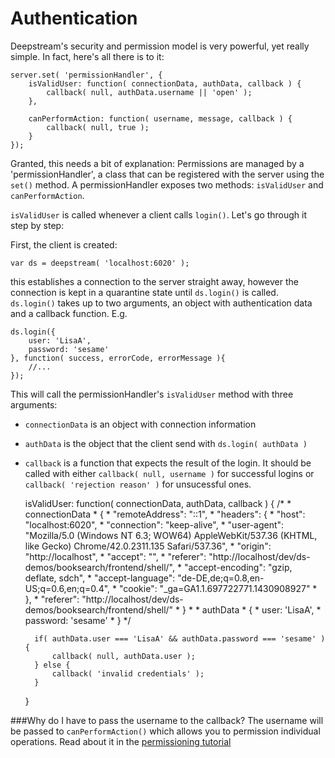 Authentication
======================================
Deepstream's security and permission model is very powerful, yet really simple. In fact,
here's all there is to it:

	server.set( 'permissionHandler', {
		isValidUser: function( connectionData, authData, callback ) {
			callback( null, authData.username || 'open' );
		},

		canPerformAction: function( username, message, callback ) {
			callback( null, true );
		}
	});

Granted, this needs a bit of explanation: Permissions are managed by a 'permissionHandler', a
class that can be registered with the server using the `set()` method. A permissionHandler exposes 
two methods: `isValidUser` and `canPerformAction`.

`isValidUser` is called whenever a client calls `login()`. Let's go through it step by step:

First, the client is created:

	var ds = deepstream( 'localhost:6020' );

this establishes a connection to the server straight away, however the connection is kept in a quarantine
state until `ds.login()` is called. `ds.login()` takes up to two arguments, an object with authentication data and
a callback function. E.g.

	ds.login({
		user: 'LisaA',
		password: 'sesame'
	}, function( success, errorCode, errorMessage ){
		//...
	});

This will call the permissionHandler's `isValidUser` method with three arguments:

* `connectionData` is an object with connection information
* `authData` is the object that the client send with `ds.login( authData )`
* `callback` is a function that expects the result of the login. It should be called with either `callback( null, username )` for successful logins or `callback( 'rejection reason' )` for unsucessful ones.


	isValidUser: function( connectionData, authData, callback ) {
		/* 
		 * connectionData
		 * {
		 *     "remoteAddress": "::1",
		 *     "headers": {
		 *         "host": "localhost:6020",
		 *         "connection": "keep-alive",
		 *         "user-agent": "Mozilla/5.0 (Windows NT 6.3; WOW64) AppleWebKit/537.36 (KHTML, like Gecko) Chrome/42.0.2311.135 Safari/537.36",
		 *         "origin": "http://localhost",
		 *         "accept": "",
		 *         "referer": "http://localhost/dev/ds-demos/booksearch/frontend/shell/",
		 *         "accept-encoding": "gzip, deflate, sdch",
		 *         "accept-language": "de-DE,de;q=0.8,en-US;q=0.6,en;q=0.4",
		 *         "cookie": "_ga=GA1.1.697722771.1430908927"
		 *     },
		 *     "referer": "http://localhost/dev/ds-demos/booksearch/frontend/shell/"
		 * }
		 * 
		 * authData
		 * {
		 * 	user: 'LisaA',
		 * 	password: 'sesame'
		 * }
		 */

		if( authData.user === 'LisaA' && authData.password === 'sesame' ) {
			callback( null, authData.user );
		} else {
			callback( 'invalid credentials' );
		}
	}

###Why do I have to pass the username to the callback?
The username will be passed to `canPerformAction()` which allows you to permission individual operations. Read about it in the [permissioning tutorial](permissioning.html)

</div>